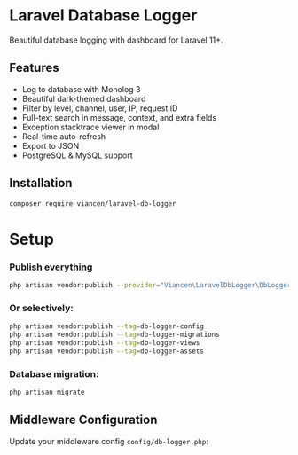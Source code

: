 # Laravel Database Logger

Beautiful database logging with dashboard for Laravel 11+.

## Features

- Log to database with Monolog 3
- Beautiful dark-themed dashboard
- Filter by level, channel, user, IP, request ID
- Full-text search in message, context, and extra fields
- Exception stacktrace viewer in modal
- Real-time auto-refresh
- Export to JSON
- PostgreSQL & MySQL support

## Installation
```bash
composer require viancen/laravel-db-logger
```

# Setup
### Publish everything
```bash
php artisan vendor:publish --provider="Viancen\LaravelDbLogger\DbLoggerServiceProvider"
```

### Or selectively:
```bash
php artisan vendor:publish --tag=db-logger-config
php artisan vendor:publish --tag=db-logger-migrations
php artisan vendor:publish --tag=db-logger-views
php artisan vendor:publish --tag=db-logger-assets
```

### Database migration:
```bash
php artisan migrate
```

## Middleware Configuration
Update your middleware config `config/db-logger.php`:

